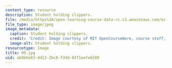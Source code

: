 ```yaml
---
content_type: resource
description: Student holding clippers.
file: /media/https%3A/open-learning-course-data-rc.s3.amazonaws.com/ec-s06-design-for-demining-spring-2007/ab8b6e83dd122bc8f34d02f1eefe6288_09.jpg
file_type: image/jpeg
image_metadata:
  caption: Student holding clippers.
  credit: 'Credit: Image courtesy of MIT OpenCourseWare, course staff, and students.'
  image-alt: Student holding clippers.
resourcetype: Image
title: 09.jpg
uid: ab8b6e83-dd12-2bc8-f34d-02f1eefe6288
---
```

